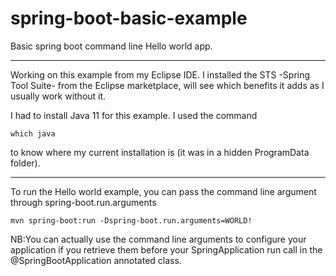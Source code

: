 # spring-boot-basic-example
Basic spring boot command line Hello world app.

___
Working on this example from my Eclipse IDE. I installed the STS -Spring Tool Suite- from the Eclipse marketplace, will see which benefits it adds as I usually work without it.

I had to install Java 11 for this example. I used the command 


` which java `


to know where my current installation is (it was in a hidden ProgramData folder).
___

To run the Hello world example, you can pass the command line argument through spring-boot.run.arguments 

``mvn spring-boot:run -Dspring-boot.run.arguments=WORLD!``

NB:You can actually use the command line arguments to configure your application if you retrieve them before your SpringApplication run call in the @SpringBootApplication annotated class.